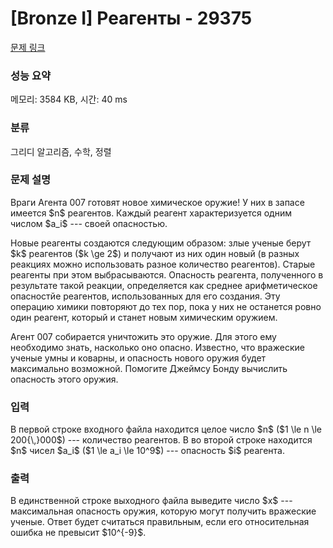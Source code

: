 # [Bronze I] Реагенты - 29375 

[문제 링크](https://www.acmicpc.net/problem/29375) 

### 성능 요약

메모리: 3584 KB, 시간: 40 ms

### 분류

그리디 알고리즘, 수학, 정렬

### 문제 설명

<p>Враги Агента 007 готовят новое химическое оружие! У них в запасе имеется $n$ реагентов. Каждый реагент характеризуется одним числом $a_i$ --- своей опасностью.</p>

<p>Новые реагенты создаются следующим образом: злые ученые берут $k$ реагентов ($k \ge 2$) и получают из них один новый (в разных реакциях можно использовать разное количество реагентов). Старые реагенты при этом выбрасываются. Опасность реагента, полученного в результате такой реакции, определяется как среднее арифметическое опасностйе реагентов, использованных для его создания. Эту операцию химики повторяют до тех пор, пока у них не останется ровно один реагент, который и станет новым химическим оружием.</p>

<p>Агент 007 собирается уничтожить это оружие. Для этого ему необходимо знать, насколько оно опасно. Известно, что вражеские ученые умны и коварны, и опасность нового оружия будет максимально возможной. Помогите Джеймсу Бонду вычислить опасность этого оружия.</p>

### 입력 

 <p>В первой строке входного файла находится целое число $n$ ($1 \le n \le 200{\,}000$) --- количество реагентов. В во второй строке находится $n$ чисел $a_i$ ($1 \le a_i \le 10^9$) --- опасность $i$ реагента.</p>

### 출력 

 <p>В единственной строке выходного файла выведите число $x$ --- максимальная опасность оружия, которую могут получить вражеские ученые. Ответ будет считаться правильным, если его относительная ошибка не превысит $10^{-9}$.</p>

